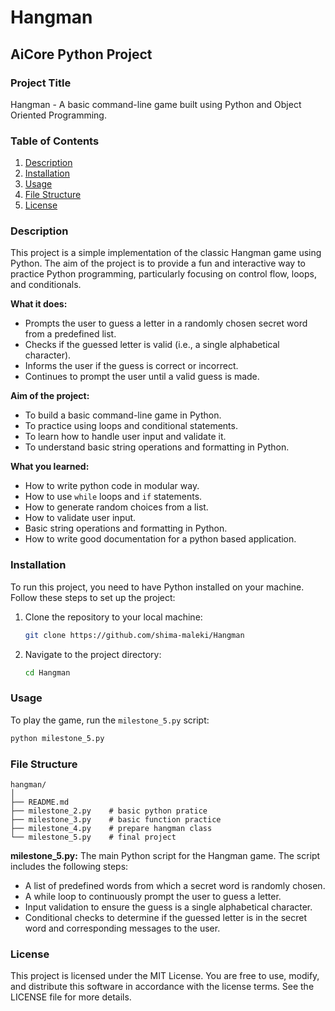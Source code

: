 # Hangman
## AiCore Python Project

### Project Title
Hangman -  A basic command-line game built using Python and Object Oriented Programming.

### Table of Contents
1. [Description](#description)
2. [Installation](#installation)
3. [Usage](#usage)
4. [File Structure](#file-structure)
5. [License](#license)

### Description
This project is a simple implementation of the classic Hangman game using Python. The aim of the project is to provide a fun and interactive way to practice Python programming, particularly focusing on control flow, loops, and conditionals.

**What it does:**
- Prompts the user to guess a letter in a randomly chosen secret word from a predefined list.
- Checks if the guessed letter is valid (i.e., a single alphabetical character).
- Informs the user if the guess is correct or incorrect.
- Continues to prompt the user until a valid guess is made.

**Aim of the project:**
- To build a basic command-line game in Python.
- To practice using loops and conditional statements.
- To learn how to handle user input and validate it.
- To understand basic string operations and formatting in Python.

**What you learned:**
- How to write python code in modular way.
- How to use `while` loops and `if` statements.
- How to generate random choices from a list.
- How to validate user input.
- Basic string operations and formatting in Python.
- How to write good documentation for a python based application.

### Installation
To run this project, you need to have Python installed on your machine. Follow these steps to set up the project:

1. Clone the repository to your local machine:
    ```sh
    git clone https://github.com/shima-maleki/Hangman
    ```
2. Navigate to the project directory:
    ```sh
    cd Hangman
    ```

### Usage
To play the game, run the `milestone_5.py` script:

```sh
python milestone_5.py
```

### File Structure

```
hangman/
│
├── README.md
├── milestone_2.py    # basic python pratice
├── milestone_3.py    # basic function practice
├── milestone_4.py    # prepare hangman class
└── milestone_5.py    # final project 
```

**milestone_5.py:** The main Python script for the Hangman game. The script includes the following steps:

- A list of predefined words from which a secret word is randomly chosen.
- A while loop to continuously prompt the user to guess a letter.
- Input validation to ensure the guess is a single alphabetical character.
- Conditional checks to determine if the guessed letter is in the secret word and corresponding messages to the user.


### License
This project is licensed under the MIT License. You are free to use, modify, and distribute this software in accordance with the license terms. See the LICENSE file for more details.


